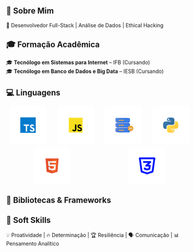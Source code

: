 ## 🎯 Sobre Mim
🚀 Desenvolvedor Full-Stack | Análise de Dados | Ethical Hacking 

## 🎓 Formação Acadêmica
🎓 **Tecnólogo em Sistemas para Internet** – IFB (Cursando)  
🎓 **Tecnólogo em Banco de Dados e Big Data** – IESB (Cursando)  

## 💻 Linguagens

<div align="center" style="display: flex; flex-wrap: wrap; gap: 10px; justify-content: space-around;">
    <img src="assets/languages/typescript.png" alt="typescript language" width="100">
    <img src="assets/languages/javascript.png" alt="javascript language" width="100">
    <img src="assets/languages/sql.png" alt="sql language" width="100">
    <img src="assets/languages/python.png" alt="python language" width="100">
    <img src="assets/languages/html.png" alt="html language" width="100">
    <img src="assets/languages/css.png" alt="css language" width="100">
</div>

## 📖 Bibliotecas & Frameworks


## 🎯 Soft Skills
💡 Proatividade | 🔥 Determinação | 🏆 Resiliência | 🗣 Comunicação | 📊 Pensamento Analítico  
